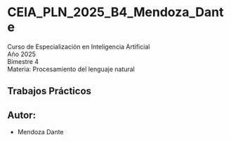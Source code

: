 # CEIA_PLN_2025_B4_Mendoza_Dante

Curso de Especialización en Inteligencia Artificial  
Año 2025  
Bimestre 4  
Materia: Procesamiento del lenguaje natural  


**Trabajos Prácticos**
---

## Autor:
* Mendoza Dante
